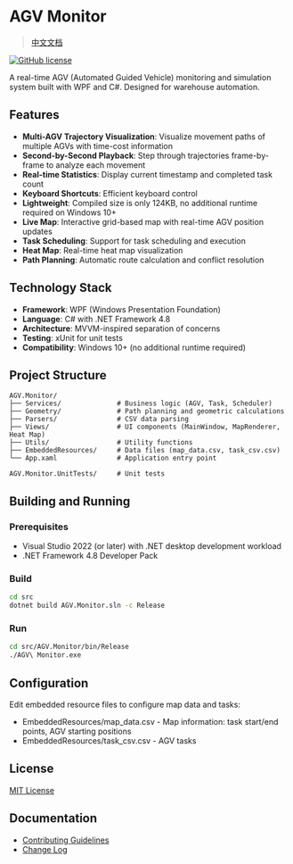 # AGV Monitor

> [中文文档](README.cn.md)

[![GitHub license](https://img.shields.io/github/license/cg-zhou/agv-monitor.svg)](https://github.com/cg-zhou/agv-monitor/blob/main/LICENSE)

A real-time AGV (Automated Guided Vehicle) monitoring and simulation system built with WPF and C#. Designed for warehouse automation.

## Features

- **Multi-AGV Trajectory Visualization**: Visualize movement paths of multiple AGVs with time-cost information
- **Second-by-Second Playback**: Step through trajectories frame-by-frame to analyze each movement
- **Real-time Statistics**: Display current timestamp and completed task count
- **Keyboard Shortcuts**: Efficient keyboard control
- **Lightweight**: Compiled size is only 124KB, no additional runtime required on Windows 10+
- **Live Map**: Interactive grid-based map with real-time AGV position updates
- **Task Scheduling**: Support for task scheduling and execution
- **Heat Map**: Real-time heat map visualization
- **Path Planning**: Automatic route calculation and conflict resolution

## Technology Stack

- **Framework**: WPF (Windows Presentation Foundation)
- **Language**: C# with .NET Framework 4.8
- **Architecture**: MVVM-inspired separation of concerns
- **Testing**: xUnit for unit tests
- **Compatibility**: Windows 10+ (no additional runtime required)

## Project Structure

```
AGV.Monitor/
├── Services/              # Business logic (AGV, Task, Scheduler)
├── Geometry/              # Path planning and geometric calculations
├── Parsers/               # CSV data parsing
├── Views/                 # UI components (MainWindow, MapRenderer, Heat Map)
├── Utils/                 # Utility functions
├── EmbeddedResources/     # Data files (map_data.csv, task_csv.csv)
└── App.xaml               # Application entry point

AGV.Monitor.UnitTests/     # Unit tests
```

## Building and Running

### Prerequisites
- Visual Studio 2022 (or later) with .NET desktop development workload
- .NET Framework 4.8 Developer Pack

### Build
```bash
cd src
dotnet build AGV.Monitor.sln -c Release
```

### Run
```bash
cd src/AGV.Monitor/bin/Release
./AGV\ Monitor.exe
```

## Configuration

Edit embedded resource files to configure map data and tasks:
- EmbeddedResources/map_data.csv - Map information: task start/end points, AGV starting positions
- EmbeddedResources/task_csv.csv - AGV tasks

## License

[MIT License](LICENSE)

## Documentation

- [Contributing Guidelines](CONTRIBUTING.md)
- [Change Log](CHANGELOG.md)